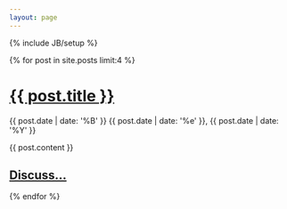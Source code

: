 ```yaml
---
layout: page
---
```

{% include JB/setup %}

{% for post in site.posts limit:4 %}
  <div>
    <h1>
        <a href="{{ post.url }}" rel="bookmark" title="Permanent link to ">{{ post.title }}</a>
    </h1>
    <span>{{ post.date | date: '%B' }} {{ post.date | date: '%e' }}, {{ post.date | date: '%Y' }}</span>
    <p>
        {{ post.content }}
    </p>
    <h2>
        <a href="{{ post.url }}" rel="bookmark">Discuss...</a>
    </h2>
  </div>
{% endfor %}